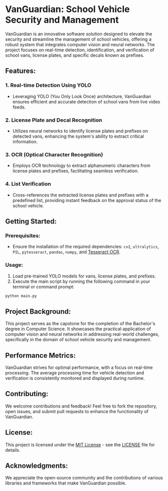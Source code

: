 # VanGuardian: School Vehicle Security and Management

VanGuardian is an innovative software solution designed to elevate the security and streamline the management of school vehicles, offering a robust system that integrates computer vision and neural networks. The project focuses on real-time detection, identification, and verification of school vans, license plates, and specific decals known as prefixes.

## Features:

### 1. Real-time Detection Using YOLO
   - Leveraging YOLO (You Only Look Once) architecture, VanGuardian ensures efficient and accurate detection of school vans from live video feeds.

### 2. License Plate and Decal Recognition
   - Utilizes neural networks to identify license plates and prefixes on detected vans, enhancing the system's ability to extract critical information.

### 3. OCR (Optical Character Recognition)
   - Employs OCR technology to extract alphanumeric characters from license plates and prefixes, facilitating seamless verification.

### 4. List Verification
   - Cross-references the extracted license plates and prefixes with a predefined list, providing instant feedback on the approval status of the school vehicle.

## Getting Started:

### Prerequisites:
   - Ensure the installation of the required dependencies: `cv2`, `ultralytics`, `PIL`, `pytesseract`, `pandas`, `numpy`, and [Tesseract OCR](https://github.com/tesseract-ocr/tesseract).

### Usage:
   1. Load pre-trained YOLO models for vans, license plates, and prefixes.
   2. Execute the main script by running the following command in your terminal or command prompt:

```bash
python main.py
```
## Project Background:

This project serves as the capstone for the completion of the Bachelor's degree in Computer Science. It showcases the practical application of computer vision and neural networks in addressing real-world challenges, specifically in the domain of school vehicle security and management.

## Performance Metrics:

VanGuardian strives for optimal performance, with a focus on real-time processing. The average processing time for vehicle detection and verification is consistently monitored and displayed during runtime.

## Contributing:

We welcome contributions and feedback! Feel free to fork the repository, open issues, and submit pull requests to enhance the functionality of VanGuardian.

## License:

This project is licensed under the [MIT License](LICENSE) - see the [LICENSE](LICENSE) file for details.

## Acknowledgments:

We appreciate the open-source community and the contributions of various libraries and frameworks that make VanGuardian possible.

